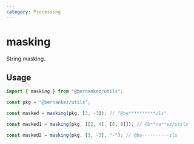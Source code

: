 ```yaml
---
category: Processing
---
```


# masking

String masking.

## Usage

```ts
import { masking } from "@bernankez/utils";

const pkg = "@bernankez/utils";

const masked = masking(pkg, [3, -3]); // "@be**********ils"

const masked1 = masking(pkg, [[2, 4], [6, 8]]); // @b**na**ez/utils

const masked2 = masking(pkg, [3, -3], "-"); // @be----------ils
```